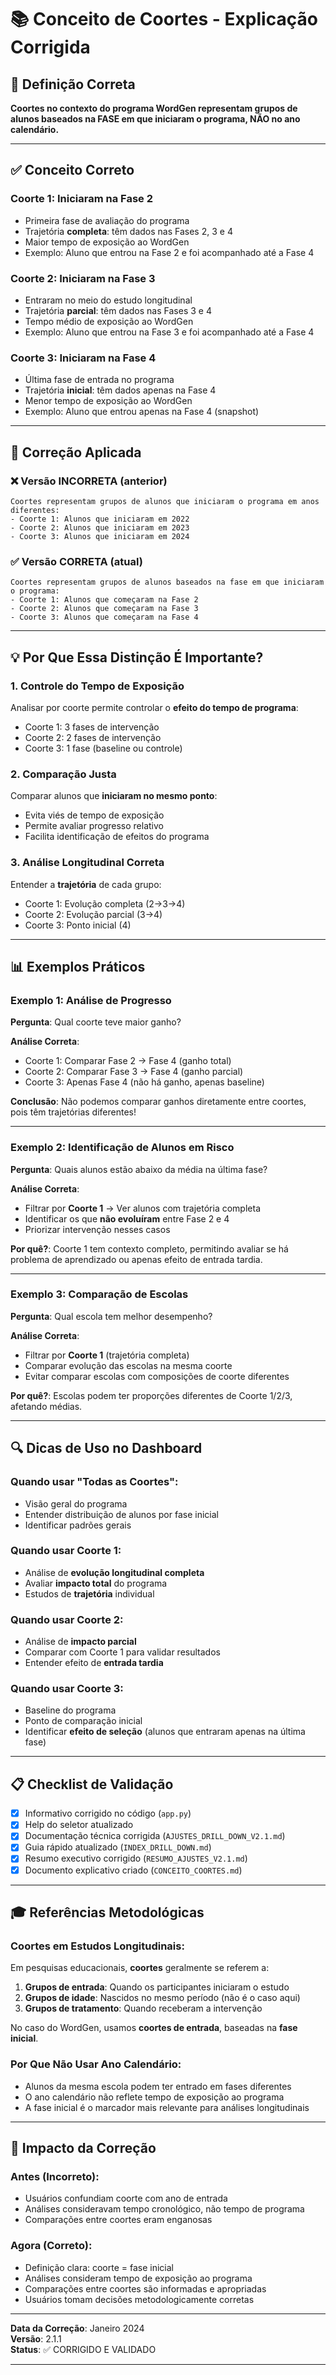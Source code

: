 # 📚 Conceito de Coortes - Explicação Corrigida

## 🎯 Definição Correta

**Coortes no contexto do programa WordGen representam grupos de alunos baseados na FASE em que iniciaram o programa, NÃO no ano calendário.**

---

## ✅ Conceito Correto

### **Coorte 1: Iniciaram na Fase 2**
- Primeira fase de avaliação do programa
- Trajetória **completa**: têm dados nas Fases 2, 3 e 4
- Maior tempo de exposição ao WordGen
- Exemplo: Aluno que entrou na Fase 2 e foi acompanhado até a Fase 4

### **Coorte 2: Iniciaram na Fase 3**
- Entraram no meio do estudo longitudinal
- Trajetória **parcial**: têm dados nas Fases 3 e 4
- Tempo médio de exposição ao WordGen
- Exemplo: Aluno que entrou na Fase 3 e foi acompanhado até a Fase 4

### **Coorte 3: Iniciaram na Fase 4**
- Última fase de entrada no programa
- Trajetória **inicial**: têm dados apenas na Fase 4
- Menor tempo de exposição ao WordGen
- Exemplo: Aluno que entrou apenas na Fase 4 (snapshot)

---

## 🔄 Correção Aplicada

### ❌ Versão INCORRETA (anterior)
```
Coortes representam grupos de alunos que iniciaram o programa em anos diferentes:
- Coorte 1: Alunos que iniciaram em 2022
- Coorte 2: Alunos que iniciaram em 2023
- Coorte 3: Alunos que iniciaram em 2024
```

### ✅ Versão CORRETA (atual)
```
Coortes representam grupos de alunos baseados na fase em que iniciaram o programa:
- Coorte 1: Alunos que começaram na Fase 2
- Coorte 2: Alunos que começaram na Fase 3
- Coorte 3: Alunos que começaram na Fase 4
```

---

## 💡 Por Que Essa Distinção É Importante?

### **1. Controle do Tempo de Exposição**
Analisar por coorte permite controlar o **efeito do tempo de programa**:
- Coorte 1: 3 fases de intervenção
- Coorte 2: 2 fases de intervenção
- Coorte 3: 1 fase (baseline ou controle)

### **2. Comparação Justa**
Comparar alunos que **iniciaram no mesmo ponto**:
- Evita viés de tempo de exposição
- Permite avaliar progresso relativo
- Facilita identificação de efeitos do programa

### **3. Análise Longitudinal Correta**
Entender a **trajetória** de cada grupo:
- Coorte 1: Evolução completa (2→3→4)
- Coorte 2: Evolução parcial (3→4)
- Coorte 3: Ponto inicial (4)

---

## 📊 Exemplos Práticos

### **Exemplo 1: Análise de Progresso**
**Pergunta**: Qual coorte teve maior ganho?

**Análise Correta**:
- Coorte 1: Comparar Fase 2 → Fase 4 (ganho total)
- Coorte 2: Comparar Fase 3 → Fase 4 (ganho parcial)
- Coorte 3: Apenas Fase 4 (não há ganho, apenas baseline)

**Conclusão**: Não podemos comparar ganhos diretamente entre coortes, pois têm trajetórias diferentes!

---

### **Exemplo 2: Identificação de Alunos em Risco**
**Pergunta**: Quais alunos estão abaixo da média na última fase?

**Análise Correta**:
- Filtrar por **Coorte 1** → Ver alunos com trajetória completa
- Identificar os que **não evoluíram** entre Fase 2 e 4
- Priorizar intervenção nesses casos

**Por quê?**: Coorte 1 tem contexto completo, permitindo avaliar se há problema de aprendizado ou apenas efeito de entrada tardia.

---

### **Exemplo 3: Comparação de Escolas**
**Pergunta**: Qual escola tem melhor desempenho?

**Análise Correta**:
- Filtrar por **Coorte 1** (trajetória completa)
- Comparar evolução das escolas na mesma coorte
- Evitar comparar escolas com composições de coorte diferentes

**Por quê?**: Escolas podem ter proporções diferentes de Coorte 1/2/3, afetando médias.

---

## 🔍 Dicas de Uso no Dashboard

### **Quando usar "Todas as Coortes":**
- Visão geral do programa
- Entender distribuição de alunos por fase inicial
- Identificar padrões gerais

### **Quando usar Coorte 1:**
- Análise de **evolução longitudinal completa**
- Avaliar **impacto total** do programa
- Estudos de **trajetória** individual

### **Quando usar Coorte 2:**
- Análise de **impacto parcial**
- Comparar com Coorte 1 para validar resultados
- Entender efeito de **entrada tardia**

### **Quando usar Coorte 3:**
- Baseline do programa
- Ponto de comparação inicial
- Identificar **efeito de seleção** (alunos que entraram apenas na última fase)

---

## 📋 Checklist de Validação

- [x] Informativo corrigido no código (`app.py`)
- [x] Help do seletor atualizado
- [x] Documentação técnica corrigida (`AJUSTES_DRILL_DOWN_V2.1.md`)
- [x] Guia rápido atualizado (`INDEX_DRILL_DOWN.md`)
- [x] Resumo executivo corrigido (`RESUMO_AJUSTES_V2.1.md`)
- [x] Documento explicativo criado (`CONCEITO_COORTES.md`)

---

## 🎓 Referências Metodológicas

### **Coortes em Estudos Longitudinais:**
Em pesquisas educacionais, **coortes** geralmente se referem a:
1. **Grupos de entrada**: Quando os participantes iniciaram o estudo
2. **Grupos de idade**: Nascidos no mesmo período (não é o caso aqui)
3. **Grupos de tratamento**: Quando receberam a intervenção

No caso do WordGen, usamos **coortes de entrada**, baseadas na **fase inicial**.

### **Por Que Não Usar Ano Calendário:**
- Alunos da mesma escola podem ter entrado em fases diferentes
- O ano calendário não reflete tempo de exposição ao programa
- A fase inicial é o marcador mais relevante para análises longitudinais

---

## 🚀 Impacto da Correção

### **Antes (Incorreto):**
- Usuários confundiam coorte com ano de entrada
- Análises consideravam tempo cronológico, não tempo de programa
- Comparações entre coortes eram enganosas

### **Agora (Correto):**
- Definição clara: coorte = fase inicial
- Análises consideram tempo de exposição ao programa
- Comparações entre coortes são informadas e apropriadas
- Usuários tomam decisões metodologicamente corretas

---

**Data da Correção**: Janeiro 2024  
**Versão**: 2.1.1  
**Status**: ✅ CORRIGIDO E VALIDADO

---
